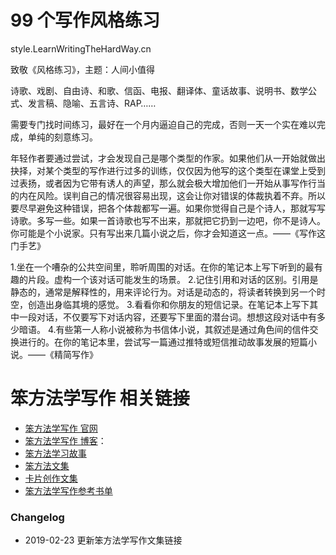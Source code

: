 # 99 个写作风格练习


style.LearnWritingTheHardWay.cn

致敬《风格练习》，主题：人间小值得

诗歌、戏剧、自由诗、和歌、信函、电报、翻译体、童话故事、说明书、数学公式、发言稿、隐喻、五言诗、RAP……

需要专门找时间练习，最好在一个月内逼迫自己的完成，否则一天一个实在难以完成，单纯的刻意练习。



年轻作者要通过尝试，才会发现自己是哪个类型的作家。如果他们从一开始就做出抉择，对某个类型的写作进行过多的训练，仅仅因为他写的这个类型在课堂上受到过表扬，或者因为它带有诱人的声望，那么就会极大增加他们一开始从事写作行当的内在风险。误判自己的情况很容易出现，这会让你对错误的体裁执着不弃。所以要尽早避免这种错误，把各个体裁都写一遍。如果你觉得自己是个诗人，那就写写诗歌。多写一些。如果一首诗歌也写不出来，那就把它扔到一边吧，你不是诗人。你可能是个小说家。只有写出来几篇小说之后，你才会知道这一点。——《写作这门手艺》


1.坐在一个嘈杂的公共空间里，聆听周围的对话。在你的笔记本上写下听到的最有趣的片段。虚构一个该对话可能发生的场景。 2.记住引用和对话的区别。引用是静态的，通常是解释性的，用来评论行为。对话是动态的，将读者转换到另一个时空，创造出身临其境的感觉。 3.看看你和你朋友的短信记录。在笔记本上写下其中一段对话，不仅要写下对话内容，还要写下里面的潜台词。想想这段对话中有多少暗语。 4.有些第一人称小说被称为书信体小说，其叙述是通过角色间的信件交换进行的。在你的笔记本里，尝试写一篇通过推特或短信推动故事发展的短篇小说。——《精简写作》


# 笨方法学写作 相关链接

- [笨方法学写作 官网](http://www.LearnWritingTheHardWay.cn)
- [笨方法学写作 博客](http://www.cnfeat.com)：
- [笨方法学习故事](http://story.learnwritingthehardway.cn/)
- [笨方法文集](http://book.learnthingsthehardway.com/)
- [卡片创作文集](http://card.learnwritingthehardway.cn/)
- [笨方法学写作参考书单](https://www.douban.com/doulist/45064751/)


###  Changelog

- 2019-02-23 更新笨方法学写作文集链接
